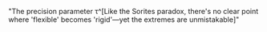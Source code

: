 "The precision parameter τ^[Like the Sorites paradox, there's no clear 
point where 'flexible' becomes 'rigid'—yet the extremes are unmistakable]"